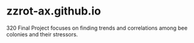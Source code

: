 # zzrot-ax.github.io
320 Final Project focuses on finding trends and correlations among bee colonies and their stressors.
